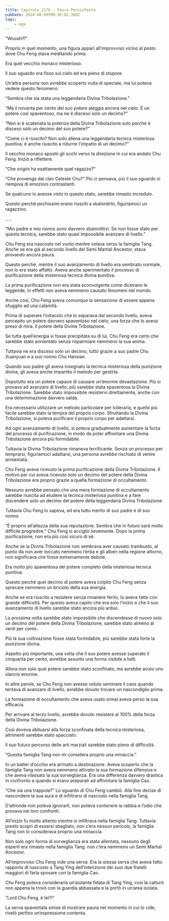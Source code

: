 ```yaml
---
title: Capitolo 2176 - Paura Persistente
pubDate: 2024-08-09T00:36:02.308Z
tags:
    - mga
---
```


“Woosh!!!”

Proprio in quel momento, una figura apparì all’improvviso vicino al posto dove Chu Feng stava meditando prima.

Era quel vecchio monaco misterioso.

Il suo sguardo era fisso sul cielo ed era pieno di stupore.

Un’altra persona non avrebbe scoperto nulla di speciale, ma lui poteva vedere questo fenomeno.

“Sembra che sia stata una leggendaria Divina Tribolazione.”

“Ma il novanta per cento del suo potere aleggia ancora nel cielo. È un potere così spaventoso, ma ne è disceso solo un decimo?”

“Non si è scatenata la potenza della Divina Tribolazione solo perché è disceso solo un decimo del suo potere?”

“Come ci è riuscito? Non solo allena una leggendaria tecnica misteriosa punitiva, è anche riuscito a ridurne l’impatto di un decimo?”

Il vecchio monaco spostò gli occhi verso la direzione in cui era andato Chu Feng. Iniziò a riflettere.

“Che origini ha esattamente quel ragazzo?”

“Che provenga dal clan Celeste Chu?” Più ci pensava, più il suo sguardo si riempiva di emozioni contrastanti.

Se qualcuno lo avesse visto in questo stato, sarebbe rimasto incredulo.

Questo perché pochissimi erano riusciti a sbalordirlo, figuriamoci un ragazzino.

…..

“Mio padre e mio nonno sono davvero sbalorditivi. Se non fosse stato per questa tecnica, sarebbe stato quasi impossibile avanzare di livello.”

Chu Feng era nascosto nel vuoto mentre volava verso la famiglia Tang. Anche se era già al secondo livello del Semi Martial Ancestor, stava provando ancora paura.

Questo perché, mentre il suo avanzamento di livello era sembrato normale, non lo era stato affatto. Aveva anche sperimentato il processo di purificazione della misteriosa tecnica divina punitiva.

La prima purificazione non era stata sconvolgente come dicevano le leggende, in effetti non aveva nemmeno causato fenomeni nel mondo.

Anche così, Chu Feng aveva comunque la sensazione di essere appena sfuggito ad una calamità.

Prima di superare l’ostacolo che lo separava dal secondo livello, aveva percepito un potere davvero spaventoso nel cielo, una forza che lo aveva preso di mira. Il potere della Divina Tribolazione.

Se tutta quell’energia si fosse precipitata su di lui, Chu Feng era certo che sarebbe stato annientato senza risparmiare nemmeno la sua anima.

Tuttavia ne era disceso solo un decimo, tutto grazie a suo padre Chu Xuanyuan e a suo nonno Chu Hanxian.

Quando suo padre gli aveva insegnato la tecnica misteriosa della punizione divina, gli aveva anche impartito il metodo per gestirla.

Dopotutto era un potere capace di causare un’enorme devastazione. Più si provava ad avanzare di livello, più sarebbe stata spaventosa la Divina Tribolazione. Sarebbe stato impossibile resistervi direttamente, anche con una determinazione davvero salda.

Era necessario utilizzare un metodo particolare per tollerarla, e quello più facile sarebbe stato la tempra del proprio corpo. Sfruttando la Divina Tribolazione, si poteva purificare il proprio corpo per adattarsi.

Ad ogni avanzamento di livello, si poteva gradualmente aumentare la forza del processo di purificazione, in modo da poter affrontare una Divina Tribolazione ancora più formidabile.

Tuttavia la Divina Tribolazione rimaneva terrificante. Senza un processo per temprarsi, figuriamoci adattarsi, una persona avrebbe rischiato di venire annientata.

Chu Feng aveva ricevuto la prima purificazione della Divina Tribolazione. Il motivo per cui aveva ricevuto solo un decimo del potere della Divina Tribolazione era proprio grazie a quella formazione di occultamento.

Nessuno avrebbe pensato che una mera formazione di occultamento sarebbe riuscita ad eludere la tecnica misteriosa punitiva e a fare discendere solo un decimo del potere della leggendaria Divina Tribolazione.

Tuttavia Chu Feng lo sapeva, ed era tutto merito di suo padre e di suo nonno.

“È proprio all’altezza della sua reputazione. Sembra che in futuro sarà molto difficile progredire.” Chu Feng si accigliò lievemente. Dopo la prima purificazione, non era più così sicuro di sé.

Anche se la Divina Tribolazione non sembrava aver causato trambusto, al punto da non aver toccato nemmeno l’erba e gli alberi nella regione attorno, non significava che fosse estremamente debole.

Era molto più spaventosa del potere completo della misteriosa tecnica punitiva.

Questo perché quel decimo di potere aveva colpito Chu Feng senza sprecare nemmeno un briciolo della sua energia.

Anche se era riuscito a resistere senza rimanere ferito, lo aveva fatto con grande difficoltà. Per questo aveva capito che era solo l’inizio e che il suo avanzamento di livello sarebbe stato ancora più arduo.

La prossima volta sarebbe stato impossibile che discendesse di nuovo solo un decimo del potere della Divina Tribolazione, sarebbe stato almeno al venti per cento.

Più la sua coltivazione fosse stata formidabile, più sarebbe stata forte la punizione divina.

Aspetto più importante, una volta che il suo potere avesse superato il cinquanta per cento, avrebbe assunto una forma visibile a tutti.

Allora non solo quel potere sarebbe stato sconfinato, ma avrebbe avuto uno slancio enorme.

In altre parole, se Chu Feng non avesse voluto seminare il caos quando tentava di avanzare di livello, avrebbe dovuto trovare un nascondiglio prima.

La formazione di occultamento che aveva usato ormai aveva perso la sua efficacia.

Per arrivare al terzo livello, avrebbe dovuto resistere al 100% della forza della Divina Tribolazione.

Così doveva abituarsi alla forza sconfinata della tecnica misteriosa, altrimenti sarebbe stato spacciato.

Il suo futuro percorso delle arti marziali sarebbe stato pieno di difficoltà.

“Questa famiglia Tang non mi considera proprio una minaccia.”

In un batter d’occhio era arrivato a destinazione. Aveva scoperto che la famiglia Tang non aveva nemmeno attivato la sua formazione difensiva e che aveva rilassato la sua sorveglianza. Era una differenza davvero drastica in confronto a quando si erano preparati ad affrontare la famiglia Cao.

“Che sia una trappola?” Lo sguardo di Chu Feng cambiò. Alla fine decise di nascondere la sua aura e di infiltrarsi di nascosto nella famiglia Tang.

D’altronde non poteva ignorarli, non poteva contenere la rabbia e l’odio che provava nei loro confronti.

All’inizio fu molto attento mentre si infiltrava nella famiglia Tang. Tuttavia presto scoprì di essersi sbagliato, non c’era nessun pericolo, la famiglia Tang non lo considerava proprio una minaccia.

Non solo ogni forma di sorveglianza era stata allentata, nessuno degli esperti era rimasto nella famiglia Tang. non c’era nemmeno un Semi Martial Ancestor.

All’improvviso Chu Feng vide una serva. Era la stessa serva che aveva fatto rapporto di nascosto a Tang Ying dell’intenzione dei suoi due fratelli maggiori di farla sposare con la famiglia Cao.

Chu Feng poteva considerarla un’aiutante fidata di Tang Ying, così la catturò non appena la trovò con la guardia abbassata e la portò in un’area isolata.

“Lord Chu Feng, è lei?!”

La serva spaventata smise di mostrare paura nel momento in cui lo vide, rivelò perfino un’espressione contenta.



